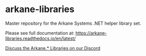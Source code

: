 # arkane-libraries
Master repository for the Arkane Systems .NET helper library set.

Please see full documentation at: https://arkane-libraries.readthedocs.io/en/latest/

[Discuss the Arkane.* Libraries on our Discord](https://discord.gg/YZbjy5E)
